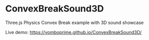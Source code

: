 # ConvexBreakSound3D
Three.js  Physics Convex Break example with 3D sound showcase

Live demo: https://yomboprime.github.io/ConvexBreakSound3D/
